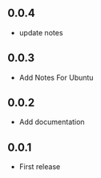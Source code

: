 ## 0.0.4
* update notes

## 0.0.3

* Add Notes For Ubuntu

## 0.0.2

* Add documentation

## 0.0.1

* First release
